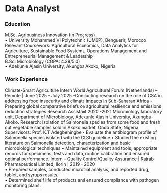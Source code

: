 # Data Analyst

### Education
M.Sc. Agribusiness Innovation 	 	 	 	 	 	 	(In Progress)  
•	University Mohammed VI Polytechnic (UM6P), Benguerir, Morocco  
Relevant Coursework: Agricultural Economics, Data Analytics for Agriculture, Sustainable Food 
Systems, Operations Management and Entrepreneurial Management & Leadership  
B.Sc. Microbiology (CGPA: 4.39/5.0)  
•	Adekunle Ajasin University, Akungba Akoko, Nigeria  
### Work Experience 
Climate-Smart Agriculture Intern
World Agricultural Forum (Netherlands) – Remote | June 2025 - July 2025
-Conducting research on the role of CSA in addressing food insecurity and climate impacts in Sub-Saharan Africa
-Preparing global comparative briefs on agricultural resilience and emissions reduction strategies
Research Assistant 									2020 -2021 
Microbiology laboratory unit, Department of Microbiology, Adekunle Ajasin University, Akungba-Akoko. 
Research: Isolation of Salmonella species from some food and fresh cut vegetable samples sold in Akoko market, Ondo State, Nigeria 
Supervisors: Prof. K.T Adegbehingbe 
•	Evaluate the antibiogram profile of Salmonella species isolated with the CLSI guideline 
•	Studied the existing literature on Salmonella detection, characterization and basic microbiological techniques 
•	Maintained equipment and tools; appropriate records for specimens, tests and data, routine calibration and ensured optimal performance. 
Intern – Quality Control/Quality Assurance | Rajrab Pharmaceutical Limited, Ilorin | 2019 – 2020  
•	Prepared samples, conducted microbial analysis, and reported drug, tablet, and syrups results.  
•	Determined shelf life of products and ensured compliance with pathogen monitoring plans.  
